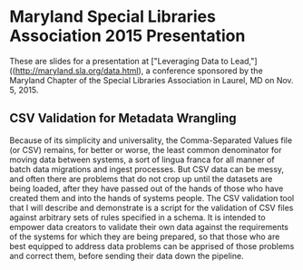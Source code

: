 # Maryland Special Libraries Association 2015 Presentation
These are slides for a presentation at ["Leveraging Data to Lead,"]((http://maryland.sla.org/data.html), a conference sponsored by the Maryland Chapter of the Special Libraries Association in Laurel, MD on Nov. 5, 2015.

## CSV Validation for Metadata Wrangling
Because of its simplicity and universality, the Comma-Separated Values file (or CSV) remains, for better or worse, the least common denominator for moving data between systems, a sort of lingua franca for all manner of batch data migrations and ingest processes. But CSV data can be messy, and often there are problems that do not crop up until the datasets are being loaded, after they have passed out of the hands of those who have created them and into the hands of systems people. The CSV validation tool that I will describe and demonstrate is a script for the validation of CSV files against arbitrary sets of rules specified in a schema. It is intended to empower data creators to validate their own data against the requirements of the systems for which they are being prepared, so that those who are best equipped to address data problems can be apprised of those problems and correct them, before sending their data down the pipeline.
